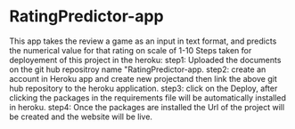 # RatingPredictor-app
This app takes the review a game as an input in text format, and predicts the numerical value for that rating on scale of 1-10
Steps taken for deployement of this project in the heroku:
step1: Uploaded the documents on the git hub repositroy name "RatingPredictor-app.
step2: create an account in Heroku app and create new projectand then link the above git hub repository to the heroku application.
step3: click on the Deploy, after clicking the packages in the requirements file will be automatically installed in heroku.
step4: Once the packages are installed the Url of the project will be created and the website will be live.

